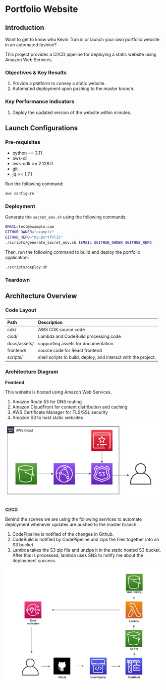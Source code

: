 # Portfolio Website

## Introduction

Want to get to know who Kevin Tran is or launch your own portfolio website in an automated fashion?

This project provides a CI/CD pipeline for deploying a static website using Amazon Web Services.

### Objectives & Key Results

1. Provide a platform to convey a static website.
2. Automated deployment upon pushing to the master branch.

### Key Performance Indicators

1. Deploy the updated version of the website within minutes.

## Launch Configurations

### Pre-requisites

- python == 3.11
- aws-cli
- aws-cdk >= 2.128.0
- git
- jq >= 1.7.1

Run the following command:

```bash
aws configure
```

### Deployment

Generate the `secret_env.sh` using the following commands:

```bash
EMAIL=test@example.com
GITHUB_OWNER="example"
GITHUB_REPO="my-portfolio"
./scripts/generate_secret_env.sh $EMAIL $GITHUB_OWNER $GITHUB_REPO
```

Then, run the following command to build and deploy the portfolio application:

```bash
./scripts/deploy.sh
```

### Teardown

## Architecture Overview

### Code Layout

| Path         | Description                                                    |
| :----------- | :------------------------------------------------------------- |
| cdk/         | AWS CDK source code                                            |
| cicd/        | Lambda and CodeBuild processing code                           |
| docs/assets/ | supporting assets for documentation.                           |
| frontend/    | source code for React frontend                                 |
| scripts/     | shell scripts to build, deploy, and interact with the project. |

### Architecture Diagram

**Frontend**

This website is hosted using Amazon Web Services.

1. Amazon Route 53 for DNS routing
2. Amazon CloudFront for content distribution and caching
3. AWS Certificate Manager for TLS/SSL security
4. Amazon S3 to host static websites

![Frontend Diagram](docs/assets/Frontend.png)

**CI/CD**

Behind the scenes we are using the following services to automate deployment whenever updates are pushed to the master branch:

1. CodePipeline is notified of the changes in Github.
2. CodeBuild is notified by CodePipeline and zips the files together into an S3 bucket.
3. Lambda takes the S3 zip file and unzips it in the static hosted S3 bucket.
   After this is processed, lambda uses SNS to notify me about the deployment success.

![Backend Diagram](docs/assets/Backend.png)
